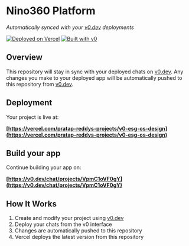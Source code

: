 # Nino360 Platform

*Automatically synced with your [v0.dev](https://v0.dev) deployments*

[![Deployed on Vercel](https://img.shields.io/badge/Deployed%20on-Vercel-black?style=for-the-badge&logo=vercel)](https://vercel.com/pratap-reddys-projects/v0-esg-os-design)
[![Built with v0](https://img.shields.io/badge/Built%20with-v0.dev-black?style=for-the-badge)](https://v0.dev/chat/projects/VpmC1oVF0gY)

## Overview

This repository will stay in sync with your deployed chats on [v0.dev](https://v0.dev).
Any changes you make to your deployed app will be automatically pushed to this repository from [v0.dev](https://v0.dev).

## Deployment

Your project is live at:

**[https://vercel.com/pratap-reddys-projects/v0-esg-os-design](https://vercel.com/pratap-reddys-projects/v0-esg-os-design)**

## Build your app

Continue building your app on:

**[https://v0.dev/chat/projects/VpmC1oVF0gY](https://v0.dev/chat/projects/VpmC1oVF0gY)**

## How It Works

1. Create and modify your project using [v0.dev](https://v0.dev)
2. Deploy your chats from the v0 interface
3. Changes are automatically pushed to this repository
4. Vercel deploys the latest version from this repository
